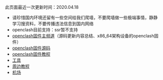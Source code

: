 此页面最近一次更新时间：2020.04.18       
                
* 请珍惜国内环境还留有一些空间给我们爬墙，不要爬墙做一些极端事情，静静学习搜资料，不要传播违法信息到国内网络                         
* openclash目前支持：ssr暂不支持            
* [openclash固件主频道](https://t.me/openclash8)（源码更新内容总结、x86_64架构设备的openclash固件）                         
* [openclash固件源码](./code.md)            
* [openclash固件教程](./tips.md)               
* [工具](https://openclashopenwrt.github.io/tool/)               
* [周边教程](./others.md)                   
* [机场](./air.md)               

    
        
        
